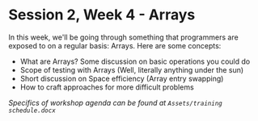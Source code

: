 # Session 2, Week 4 - Arrays

In this week, we'll be going through something that programmers are exposed to on a regular basis: Arrays. Here are some concepts:

- What are Arrays? Some discussion on basic operations you could do
- Scope of testing with Arrays (Well, literally anything under the sun)
- Short discussion on Space efficiency (Array entry swapping)
- How to craft approaches for more difficult problems

_Specifics of workshop agenda can be found at `Assets/training schedule.docx`_
